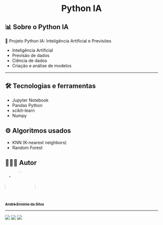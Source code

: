 <h1 align="center"> Python IA </h1>

## 📊 Sobre o Python IA

📄 Projeto Python IA: Inteligência Artificial e Previsões 

- Inteligência Artificial
- Previsão de dados
- Ciência de dados
- Criação e análise de modelos


---


## 🛠 Tecnologias e ferramentas

- Jupyter Notebook
- Pandas Python
- scikit-learn
- Numpy

## ⚙️ Algoritmos usados

- KNN (K-nearest neighbors)
- Random Forest


## 👨🏾‍💻 Autor

<a href="https://github.com/andreesilva">
 <img style="border-radius: 50%;" src="https://avatars.githubusercontent.com/u/47976648?s=400&u=0d11578ca2d3a07826c0a05bdafd9e3f5b01ab3a&v=4" width="100px;" alt=""/>
 <br />
 <sub><b>André Ermínio da Silva</b></sub></a> 
 <br />

---


<a href="https://www.linkedin.com/in/andr%C3%A9-erm%C3%ADnio-04b7a66b/"><img src="https://img.shields.io/badge/linkedin-%230077B5.svg?style=for-the-badge&logo=linkedin&logoColor=white" /></a>
<a href="https://www.instagram.com/andreerminio/"><img src="https://img.shields.io/badge/Instagram-%23E4405F.svg?style=for-the-badge&logo=Instagram&logoColor=white" /></a>
<a href="mailto:andre.erminio@gmail.com"><img src="https://img.shields.io/badge/Gmail-D14836?style=for-the-badge&logo=gmail&logoColor=white" /></a>
